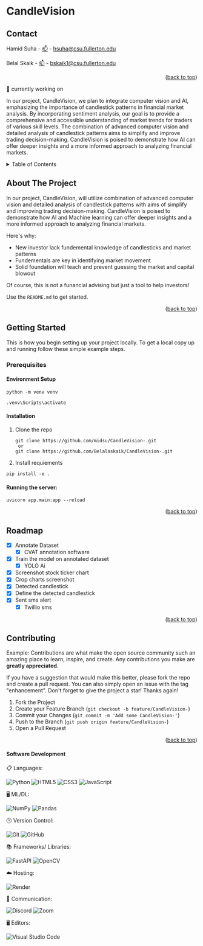 
# CandleVision

<!-- CONTACT -->
## Contact

Hamid Suha - [📫](scuf) - hsuha@csu.fullerton.edu

Belal Skaik - [📫](scuf) - bskaik1@csu.fullerton.edu

<p align="right">(<a href="#readme-top">back to top</a>)</p>


🔭 currently working on

In our project, CandleVision, we plan to integrate computer vision and AI, emphasizing the importance of candlestick patterns in financial market analysis. By incorporating sentiment analysis, our goal is to provide a comprehensive and accessible understanding of market trends for traders of various skill levels. The combination of advanced computer vision and detailed analysis of candlestick patterns aims to simplify and improve trading decision-making. CandleVision is poised to demonstrate how AI can offer deeper insights and a more informed approach to analyzing financial markets.


<!-- TABLE OF CONTENTS -->
<details>
  <summary>Table of Contents</summary>
  <ol>
    <li><a href="#contact">Contact</a></li>
    <li>
      <a href="#about-the-project">About The Project</a>
    </li>
    <li>
      <a href="#getting-started">Getting Started</a>
      <ul>
        <li><a href="#prerequisites">Prerequisites</a></li>
        <li><a href="#installation">Installation</a></li>
      </ul>
    </li>
    <li><a href="#roadmap">Roadmap</a></li>
    <li><a href="#Software Development">Software Development</a></li>
  </ol>
</details>


<!-- ABOUT THE PROJECT -->
## About The Project

In our project, CandleVision, will utilize combination of advanced computer vision and detailed analysis of candlestick patterns with aims of simplify and improving trading decision-making. CandleVision is poised to demonstrate how AI and Machine learning can offer deeper insights and a more informed approach to analyzing financial markets.

Here's why:
* New investor lack fundemental knowledge of candlesticks and market patterns
* Fundementals are key in identifying market movement
* Solid foundation will teach and prevent guessing the market and capital blowout

Of course, this is not a funancial advising but just a tool to help investors!

Use the `README.md` to get started.

<p align="right">(<a href="#readme-top">back to top</a>)</p>


<!-- GETTING STARTED -->
## Getting Started

This is how you begin setting up your project locally.
To get a local copy up and running follow these simple example steps.

### Prerequisites
#### Environment Setup

```python -m venv venv```

```.venv\Scripts\activate   ``` 


#### Installation
1. Clone the repo
   ```
   git clone https://github.com/midsu/CandleVision-.git
    or
   git clone https://github.com/Belalaskaik/CandleVision-.git
   ```
2. Install requiements
  ```
  pip install -e .
  ```
      
#### Running the server:
  ```uvicorn app.main:app --reload```
  
<p align="right">(<a href="#readme-top">back to top</a>)</p>


<!-- ROADMAP -->
## Roadmap
- [x] Annotate Dataset
    - [x] CVAT annotation software
- [x] Train the model on annotated dataset
    - [x] YOLO Ai 
- [x] Screenshot stock ticker chart 
- [x] Crop charts screenshot  
- [x] Detected candlestick
- [x] Define the detected candlestick
- [x] Sent sms alert
    - [x] Twillio sms

<p align="right">(<a href="#readme-top">back to top</a>)</p>


<!-- CONTRIBUTING -->
## Contributing

Example:
Contributions are what make the open source community such an amazing place to learn, inspire, and create. Any contributions you make are **greatly appreciated**.

If you have a suggestion that would make this better, please fork the repo and create a pull request. You can also simply open an issue with the tag "enhancement".
Don't forget to give the project a star! Thanks again!

1. Fork the Project
2. Create your Feature Branch (`git checkout -b feature/CandleVision-`)
3. Commit your Changes (`git commit -m 'Add some CandleVision-'`)
4. Push to the Branch (`git push origin feature/CandleVision-`)
5. Open a Pull Request


<p align="right">(<a href="#readme-top">back to top</a>)</p>


#### Software Development

📋 Languages:

![Python](https://img.shields.io/badge/python-3670A0?style=for-the-badge&logo=python&logoColor=ffdd54)
![HTML5](https://img.shields.io/badge/html5-%23E34F26.svg?style=for-the-badge&logo=html5&logoColor=white)
![CSS3](https://img.shields.io/badge/css3-%231572B6.svg?style=for-the-badge&logo=css3&logoColor=white)
![JavaScript](https://img.shields.io/badge/javascript-%23323330.svg?style=for-the-badge&logo=javascript&logoColor=%23F7DF1E)

🖥️ ML/DL:

![NumPy](https://img.shields.io/badge/numpy-%23013243.svg?style=for-the-badge&logo=numpy&logoColor=white)
![Pandas](https://img.shields.io/badge/pandas-%23150458.svg?style=for-the-badge&logo=pandas&logoColor=white)


🕓 Version Control:

![Git](https://img.shields.io/badge/git-%23F05033.svg?style=for-the-badge&logo=git&logoColor=white)
![GitHub](https://img.shields.io/badge/github-%23121011.svg?style=for-the-badge&logo=github&logoColor=white)


📚 Frameworks/ Libraries:

![FastAPI](https://img.shields.io/badge/FastAPI-005571?style=for-the-badge&logo=fastapi)
![OpenCV](https://img.shields.io/badge/opencv-%23white.svg?style=for-the-badge&logo=opencv&logoColor=white)

☁️ Hosting:

![Render](https://img.shields.io/badge/Render-%46E3B7.svg?style=for-the-badge&logo=render&logoColor=white)

💬 Communication:

![Discord](https://img.shields.io/badge/Discord-%235865F2.svg?style=for-the-badge&logo=discord&logoColor=white)
![Zoom](https://img.shields.io/badge/Zoom-2D8CFF?style=for-the-badge&logo=zoom&logoColor=white)


🖥️ Editors:

![Visual Studio Code](https://img.shields.io/badge/Visual%20Studio%20Code-0078d7.svg?style=for-the-badge&logo=visual-studio-code&logoColor=white)









